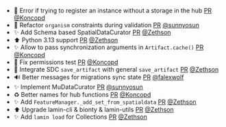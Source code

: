 - 🐛 Error if trying to register an instance without a storage in the hub [PR](https://github.com/laminlabs/lamindb-setup/pull/989) [@Koncopd](https://github.com/Koncopd)
- 🚸 Refactor `organism` constraints during validation [PR](https://github.com/laminlabs/lamindb/pull/2554) [@sunnyosun](https://github.com/sunnyosun)
- ✨ Add Schema based SpatialDataCurator [PR](https://github.com/laminlabs/lamindb/pull/2552) [@Zethson](https://github.com/Zethson)
- ⬆️ Python 3.13 support  [PR](https://github.com/laminlabs/lamindb/pull/2384) [@Zethson](https://github.com/Zethson)
- ✨ Allow to pass synchronization arguments in `Artifact.cache()` [PR](https://github.com/laminlabs/lamindb/pull/2553) [@Koncopd](https://github.com/Koncopd)
- 💚 Fix permissions test [PR](https://github.com/laminlabs/lamindb/pull/2550) [@Koncopd](https://github.com/Koncopd)
- 🎨 Integrate SDC `save_artifact` with general `save_artifact` [PR](https://github.com/laminlabs/lamindb/pull/2545) [@Zethson](https://github.com/Zethson)
- 🔊 Better messages for migrations sync state [PR](https://github.com/laminlabs/lamindb-setup/pull/985) [@falexwolf](https://github.com/falexwolf)
- ✨ Implement MuDataCurator [PR](https://github.com/laminlabs/lamindb/pull/2543) [@sunnyosun](https://github.com/sunnyosun)
- ♻️ Better names for hub functions [PR](https://github.com/laminlabs/lamindb-setup/pull/984) [@Koncopd](https://github.com/Koncopd)
- ✨ Add `FeatureManager._add_set_from_spatialdata` [PR](https://github.com/laminlabs/lamindb/pull/2539) [@Zethson](https://github.com/Zethson)
- ⬆️ Upgrade lamin-cli & bionty & lamin-utils [PR](https://github.com/laminlabs/lamindb/pull/2540) [@Zethson](https://github.com/Zethson)
- ✨ Add `lamin load` for Collections [PR](https://github.com/laminlabs/lamin-cli/pull/119) [@Zethson](https://github.com/Zethson)
